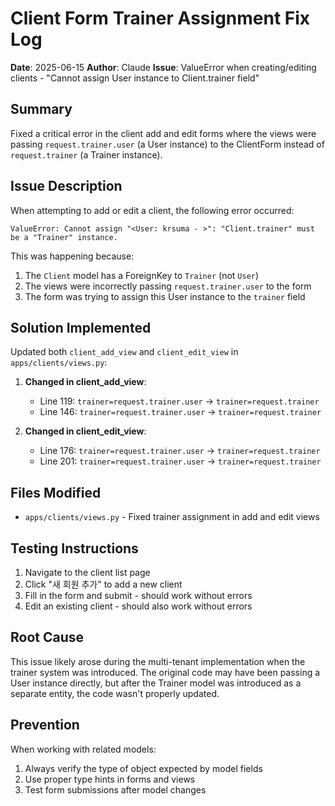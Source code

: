 # Client Form Trainer Assignment Fix Log

**Date**: 2025-06-15
**Author**: Claude
**Issue**: ValueError when creating/editing clients - "Cannot assign User instance to Client.trainer field"

## Summary

Fixed a critical error in the client add and edit forms where the views were passing `request.trainer.user` (a User instance) to the ClientForm instead of `request.trainer` (a Trainer instance).

## Issue Description

When attempting to add or edit a client, the following error occurred:
```
ValueError: Cannot assign "<User: krsuma - >": "Client.trainer" must be a "Trainer" instance.
```

This was happening because:
1. The `Client` model has a ForeignKey to `Trainer` (not `User`)
2. The views were incorrectly passing `request.trainer.user` to the form
3. The form was trying to assign this User instance to the `trainer` field

## Solution Implemented

Updated both `client_add_view` and `client_edit_view` in `apps/clients/views.py`:

1. **Changed in client_add_view**:
   - Line 119: `trainer=request.trainer.user` → `trainer=request.trainer`
   - Line 146: `trainer=request.trainer.user` → `trainer=request.trainer`

2. **Changed in client_edit_view**:
   - Line 176: `trainer=request.trainer.user` → `trainer=request.trainer`
   - Line 201: `trainer=request.trainer.user` → `trainer=request.trainer`

## Files Modified

- `apps/clients/views.py` - Fixed trainer assignment in add and edit views

## Testing Instructions

1. Navigate to the client list page
2. Click "새 회원 추가" to add a new client
3. Fill in the form and submit - should work without errors
4. Edit an existing client - should also work without errors

## Root Cause

This issue likely arose during the multi-tenant implementation when the trainer system was introduced. The original code may have been passing a User instance directly, but after the Trainer model was introduced as a separate entity, the code wasn't properly updated.

## Prevention

When working with related models:
1. Always verify the type of object expected by model fields
2. Use proper type hints in forms and views
3. Test form submissions after model changes